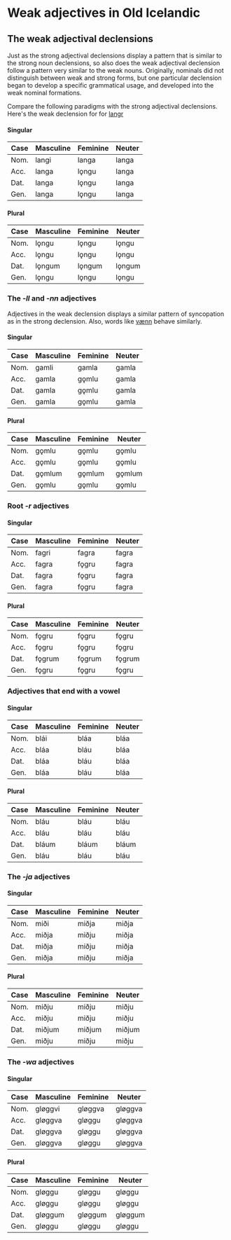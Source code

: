 # Weak adjectives in Old Icelandic

## The weak adjectival declensions

Just as the strong adjectival declensions display a pattern that is similar to the strong noun declensions, so also does the weak adjectival declension follow a pattern very similar to the weak nouns. Originally, nominals did not distinguish between weak and strong forms, but one particular declension began to develop a specific grammatical usage, and developed into the weak nominal formations. 

Compare the following paradigms with the strong adjectival declensions. Here's the weak declension for for [langr](https://en.wiktionary.org/wiki/langr)

#### Singular

Case | Masculine | Feminine | Neuter
-----|-----------|----------|-------
Nom. | langi     | langa     | langa
Acc. | langa    | lǫngu    | langa
Dat. | langa    | lǫngu   | langa
Gen. | langa     | lǫngu  | langa

#### Plural

Case | Masculine | Feminine | Neuter
-----|-----------|----------|-------
Nom. | lǫngu     | lǫngu  | lǫngu
Acc. | lǫngu     | lǫngu   | lǫngu
Dat. | lǫngum    | lǫngum   | lǫngum
Gen. | lǫngu     | lǫngu  | lǫngu

### The _-ll_ and _-nn_ adjectives

Adjectives in the weak declension displays a similar pattern of syncopation as in the strong declension. Also, words like [vænn](https://en.wiktionary.org/wiki/v%C3%A6nn#Old_Norse) behave similarly.

#### Singular

Case | Masculine | Feminine | Neuter
-----|-----------|----------|-------
Nom. | gamli     | gamla     | gamla
Acc. | gamla    | gǫmlu     | gamla
Dat. | gamla    |  gǫmlu    | gamla
Gen. | gamla     |  gǫmlu   | gamla

#### Plural

Case | Masculine | Feminine | Neuter
-----|-----------|----------|-------
Nom. |  gǫmlu    |  gǫmlu   | gǫmlu
Acc. |  gǫmlu    |  gǫmlu   | gǫmlu
Dat. | gǫmlum    | gǫmlum   | gǫmlum
Gen. |  gǫmlu    |  gǫmlu   | gǫmlu 

### Root _-r_ adjectives

#### Singular

Case | Masculine | Feminine | Neuter
-----|-----------|----------|-------
Nom. | fagri     | fagra     | fagra
Acc. | fagra    | fǫgru    | fagra
Dat. | fagra    | fǫgru   | fagra
Gen. | fagra     | fǫgru  | fagra

#### Plural

Case | Masculine | Feminine | Neuter
-----|-----------|----------|-------
Nom. | fǫgru     | fǫgru  | fǫgru
Acc. | fǫgru     | fǫgru   | fǫgru
Dat. | fǫgrum    | fǫgrum   | fǫgrum
Gen. | fǫgru    | fǫgru  | fǫgru

### Adjectives that end with a vowel

#### Singular

Case | Masculine | Feminine | Neuter
-----|-----------|----------|-------
Nom. | blái     | bláa     | bláa
Acc. | bláa    | bláu    | bláa
Dat. | bláa    | bláu   | bláa
Gen. | bláa     | bláu  | bláa

#### Plural

Case | Masculine | Feminine | Neuter
-----|-----------|----------|-------
Nom. | bláu     | bláu  | bláu
Acc. | bláu     | bláu   | bláu
Dat. | bláum    | bláum   | bláum
Gen. | bláu   | bláu  | bláu

### The _-ja_ adjectives

#### Singular

Case | Masculine | Feminine | Neuter
-----|-----------|----------|-------
Nom. | miði     | miðja    | miðja
Acc. | miðja    | miðju    | miðja
Dat. | miðja    | miðju   | miðja
Gen. | miðja     | miðju  | miðja

#### Plural

Case | Masculine | Feminine | Neuter
-----|-----------|----------|-------
Nom. | miðju     | miðju  | miðju
Acc. | miðju     | miðju   | miðju
Dat. | miðjum    | miðjum   | miðjum
Gen. | miðju     | miðju  | miðju

### The _-wa_ adjectives

#### Singular

Case | Masculine | Feminine | Neuter
-----|-----------|----------|-------
Nom. |  gløggvi  | gløggva  | gløggva
Acc. | gløggva    | gløggu  | gløggva
Dat. | gløggva    | gløggu  | gløggva
Gen. | gløggva     | gløggu  | gløggva

#### Plural

Case | Masculine | Feminine | Neuter
-----|-----------|----------|-------
Nom. | gløggu   | gløggu | gløggu
Acc. | gløggu   | gløggu   | gløggu
Dat. | gløggum    | gløggum   | gløggum
Gen. | gløggu   | gløggu  | gløggu


